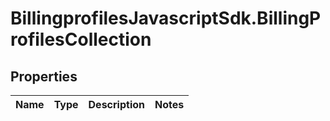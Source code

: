 # BillingprofilesJavascriptSdk.BillingProfilesCollection

## Properties
Name | Type | Description | Notes
------------ | ------------- | ------------- | -------------


